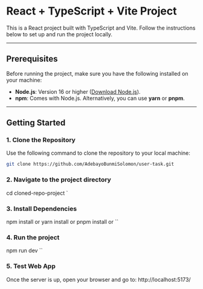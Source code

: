 # React + TypeScript + Vite Project

This is a React project built with TypeScript and Vite. Follow the instructions below to set up and run the project locally.

---

## Prerequisites

Before running the project, make sure you have the following installed on your machine:

- **Node.js**: Version 16 or higher ([Download Node.js](https://nodejs.org/)).
- **npm**: Comes with Node.js. Alternatively, you can use **yarn** or **pnpm**.

---

## Getting Started

### 1. Clone the Repository

Use the following command to clone the repository to your local machine:

```bash
git clone https://github.com/AdebayoBunmiSolomon/user-task.git

```

### 2. Navigate to the project directory

cd cloned-repo-project
`

### 3. Install Dependencies

npm install or
yarn install or
pnpm install or
``

### 4. Run the project

npm run dev
``

### 5. Test Web App

Once the server is up, open your browser and go to:
http://localhost:5173/
